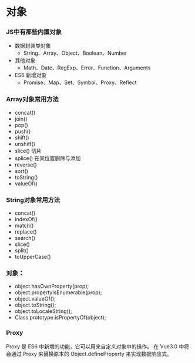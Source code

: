 # 对象

### JS中有那些内置对象
 - 数据封装类对象 
   - String、Array、Object、Boolean、Number
 - 其他对象
   - Math、Date、RegExp、Error、Function、Arguments
 - ES6 新增对象
   - Promise、Map、Set、Symbol、Proxy、Reflect


### Array对象常用方法
 - concat()	
 - join()	
 - pop()	
 - push()	
 - shift()	
 - unshift()
 - slice()	切片
 - splice()	在某位置删除与添加
 - reverse()	
 - sort()	
 - toString()	
 - valueOf()


### String对象常用方法
 - concat()
 - indexOf()
 - match()
 - replace()
 - search()
 - slice()
 - split()
 - toUpperCase()


### 对象：
 - object.hasOwnProperty(prop);
 - object.propertyIsEnumerable(prop);
 - object.valueOf();
 - object.toString();
 - object.toLocaleString();
 - Class.prototype.isPropertyOf(object);




### Proxy
Proxy 是 ES6 中新增的功能，它可以用来自定义对象中的操作。
在 Vue3.0 中将会通过 Proxy 来替换原本的 Object.defineProperty 来实现数据响应式。

